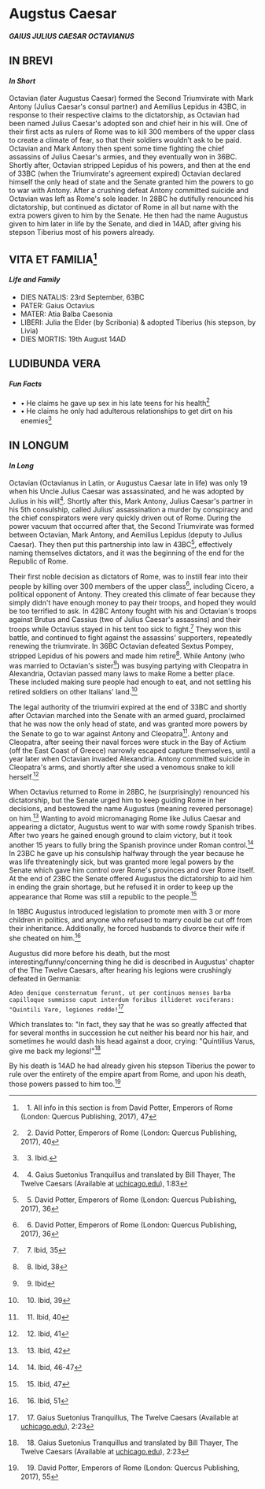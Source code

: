# **Augstus Caesar**
#### *GAIUS JULIUS CAESAR OCTAVIANUS*

## IN BREVI
#### *In Short*
Octavian (later Augustus Caesar) formed the Second Triumvirate with Mark Antony (Julius Caesar's consul partner) and Aemilius Lepidus in 43BC, in response to their respective claims to the dictatorship, as Octavian had been named Julius Caesar's adopted son and chief heir in his will. One of their first acts as rulers of Rome was to kill 300 members of the upper class to create a climate of fear, so that their soldiers wouldn't ask to be paid. Octavian and Mark Antony then spent some time fighting the chief assassins of Julius Caesar's armies, and they eventually won in 36BC. Shortly after, Octavian stripped Lepidus of his powers, and then at the end of 33BC (when the Triumvirate's agreement expired) Octavian declared himself the only head of state and the Senate granted him the powers to go to war with Antony. After a crushing defeat Antony committed suicide and Octavian was left as Rome's sole leader. In 28BC he dutifully renounced his dictatorship, but continued as dictator of Rome in all but name with the extra powers given to him by the Senate. He then had the name Augustus given to him later in life by the Senate, and died in 14AD, after giving his stepson Tiberius most of his powers already.

## VITA ET FAMILIA[^1]
#### *Life and Family*
- DIES NATALIS: 23rd September, 63BC
- PATER: Gaius Octavius
- MATER: Atia Balba Caesonia
- LIBERI: Julia the Elder (by Scribonia) & adopted Tiberius (his stepson, by Livia)
- DIES MORTIS: 19th August 14AD

## LUDIBUNDA VERA
#### *Fun Facts*
 - • He claims he gave up sex in his late teens for his health[^2]
 - • He claims he only had adulterous relationships to get dirt on his enemies[^3]

## IN LONGUM
#### *In Long*
Octavian (Octavianus in Latin, or Augustus Caesar late in life) was only 19 when his Uncle Julius Caesar was assassinated, and he was adopted by Julius in his will[^4]. Shortly after this, Mark Antony, Julius Caesar's partner in his 5th consulship, called Julius' assassination a murder by conspiracy and the chief conspirators were very quickly driven out of Rome. During the power vacuum that occurred after that, the Second Triumvirate was formed between Octavian, Mark Antony, and Aemilius Lepidus (deputy to Julius Caesar). They then put this partnership into law in 43BC[^5], effectively naming themselves dictators, and it was the beginning of the end for the Republic of Rome.

Their first noble decision as dictators of Rome, was to instill fear into their people by killing over 300 members of the upper class[^6], including Cicero, a political opponent of Antony. They created this climate of fear because they simply didn't have enough money to pay their troops, and hoped they would be too terrified to ask. In 42BC Antony fought with his and Octavian's troops against Brutus and Cassius (two of Julius Caesar's assassins) and their troops while Octavius stayed in his tent too sick to fight.[^7] They won this battle, and continued to fight against the assassins' supporters, repeatedly renewing the triumvirate. In 36BC Octavian defeated Sextus Pompey, stripped Lepidus of his powers and made him retire[^8]. While Antony (who was married to Octavian's sister[^9]) was busying partying with Cleopatra in Alexandria, Octavian passed many laws to make Rome a better place. These included making sure people had enough to eat, and not settling his retired soldiers on other Italians' land.[^10]

The legal authority of the triumviri expired at the end of 33BC and shortly after Octavian marched into the Senate with an armed guard, proclaimed that he was now the only head of state, and was granted more powers by the Senate to go to war against Antony and Cleopatra[^11]. Antony and Cleopatra, after seeing their naval forces were stuck in the Bay of Actium (off the East Coast of Greece) narrowly escaped capture themselves, until a year later when Octavian invaded Alexandria. Antony committed suicide in Cleopatra's arms, and shortly after she used a venomous snake to kill herself.[^12]

When Octavius returned to Rome in 28BC, he (surprisingly) renounced his dictatorship, but the Senate urged him to keep guiding Rome in her decisions, and bestowed the name Augustus (meaning revered personage) on him.[^13] Wanting to avoid micromanaging Rome like Julius Caesar and appearing a dictator, Augustus went to war with some rowdy Spanish tribes. After two years he gained enough ground to claim victory, but it took another 15 years to fully bring the Spanish province under Roman control.[^14] In 23BC he gave up his consulship halfway through the year because he was life threateningly sick, but was granted more legal powers by the Senate which gave him control over Rome's provinces and over Rome itself. At the end of 23BC the Senate offered Augustus the dictatorship to aid him in ending the grain shortage, but he refused it in order to keep up the appearance that Rome was still a republic to the people.[^15]

In 18BC Augustus introduced legislation to promote men with 3 or more children in politics, and anyone who refused to marry could be cut off from their inheritance. Additionally, he forced husbands to divorce their wife if she cheated on him.[^16]

Augustus did more before his death, but the most interesting/funny/concerning thing he did is described in Augustus' chapter of the The Twelve Caesars, after hearing his legions were crushingly defeated in Germania:

`Adeo denique consternatum ferunt, ut per continuos menses barba capilloque summisso caput interdum foribus illideret vociferans: "Quintili Vare, legiones redde!`[^17]

Which translates to: "In fact, they say that he was so greatly affected that for several months in succession he cut neither his beard nor his hair, and sometimes he would dash his head against a door, crying: "Quintilius Varus, give me back my legions!"[^18]

By his death is 14AD he had already given his stepson Tiberius the power to rule over the entirety of the empire apart from Rome, and upon his death, those powers passed to him too.[^19]


[^1]: ㅤ1. All info in this section is from David Potter, Emperors of Rome (London: Quercus Publishing, 2017), 47
[^2]: ㅤ2. David Potter, Emperors of Rome (London: Quercus Publishing, 2017), 40
[^3]: ㅤ3. Ibid.
[^4]: ㅤ4. Gaius Suetonius Tranquillus and translated by Bill Thayer, The Twelve Caesars (Available at [uchicago.edu](https://penelope.uchicago.edu/Thayer/E/Roman/Texts/Suetonius/12Caesars/Julius*.html)), 1:83
[^5]: ㅤ5. David Potter, Emperors of Rome (London: Quercus Publishing, 2017), 36
[^6]: ㅤ6. David Potter, Emperors of Rome (London: Quercus Publishing, 2017), 36
[^7]: ㅤ7. Ibid, 35
[^8]: ㅤ8. Ibid, 38
[^9]: ㅤ9. Ibid
[^10]: ㅤ10. Ibid, 39
[^11]: ㅤ11. Ibid, 40
[^12]: ㅤ12. Ibid, 41
[^13]: ㅤ13. Ibid, 42
[^14]: ㅤ14. Ibid, 46-47
[^15]: ㅤ15. Ibid, 47
[^16]: ㅤ16. Ibid, 51
[^17]: ㅤ17. Gaius Suetonius Tranquillus, The Twelve Caesars (Available at [uchicago.edu](https://penelope.uchicago.edu/Thayer/L/Roman/Texts/Suetonius/12Caesars/Augustus*.html)), 2:23
[^18]: ㅤ18. Gaius Suetonius Tranquillus and translated by Bill Thayer, The Twelve Caesars (Available at [uchicago.edu](https://penelope.uchicago.edu/Thayer/E/Roman/Texts/Suetonius/12Caesars/Augustus*.html)), 2:23
[^19]: ㅤ19. David Potter, Emperors of Rome (London: Quercus Publishing, 2017), 55